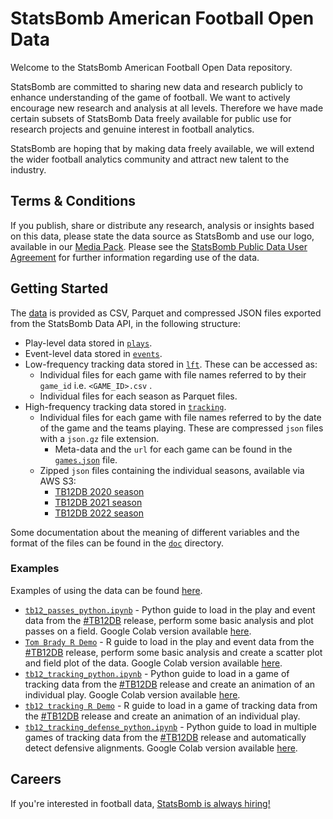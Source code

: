 # StatsBomb American Football Open Data

Welcome to the StatsBomb American Football Open Data repository.

StatsBomb are committed to sharing new data and research publicly to enhance understanding of the game of football. We want to actively encourage new research and analysis at all levels. Therefore we have made certain subsets of StatsBomb Data freely available for public use for research projects and genuine interest in football analytics.

StatsBomb are hoping that by making data freely available, we will extend the wider football analytics community and attract new talent to the industry.

## Terms & Conditions

If you publish, share or distribute any research, analysis or insights based on this data, please state the data source as StatsBomb and use our logo, available in our [Media Pack](https://statsbomb.com/media-pack/). Please see the [StatsBomb Public Data User Agreement](./LICENSE.pdf) for further information regarding use of the data.

## Getting Started

The [data](./data/) is provided as CSV, Parquet and compressed JSON files exported from the StatsBomb Data API, in the following structure:

* Play-level data stored in [`plays`](./data/plays/).
* Event-level data stored in [`events`](./data/events/).
* Low-frequency tracking data stored in [`lft`](./data/lft/). These can be accessed as:
    * Individual files for each game with file names referred to by their `game_id` i.e. `<GAME_ID>.csv` .
    * Individual files for each season as Parquet files.
* High-frequency tracking data stored in [`tracking`](./data/tracking/).
    * Individual files for each game with file names referred to by the date of the game and the teams playing. These are compressed `json` files with a `json.gz` file extension.
        * Meta-data and the `url` for each game can be found in the [`games.json`](./data/games.json) file.
    * Zipped `json` files containing the individual seasons, available via AWS S3:
        * [TB12DB 2020 season](https://statsbomb-amf-open-data.s3.eu-west-2.amazonaws.com/tracking/SB_tracking_TB12DB_2020.zip)
        * [TB12DB 2021 season](https://statsbomb-amf-open-data.s3.eu-west-2.amazonaws.com/tracking/SB_tracking_TB12DB_2021.zip)
        * [TB12DB 2022 season](https://statsbomb-amf-open-data.s3.eu-west-2.amazonaws.com/tracking/SB_tracking_TB12DB_2022.zip)

Some documentation about the meaning of different variables and the format of the files can be found in the [`doc`](./doc) directory.

### Examples
Examples of using the data can be found [here](./examples/).
* [`tb12_passes_python.ipynb`](./examples/tb12_passes_python.ipynb) - Python guide to load in the play and event data from the [#TB12DB](https://statsbomb.com/articles/football/the-tom-brady-data-biography/) release, perform some basic analysis and plot passes on a field. Google Colab version available [here](https://colab.research.google.com/drive/1yDlTc2i-ycyVf02OKJbEjTfrmN0wBPLR?usp=sharing).
* [`Tom Brady R Demo`](./examples/Tom_Brady_R_Demo.Rmd) - R guide to load in the play and event data from the [#TB12DB](https://statsbomb.com/articles/football/the-tom-brady-data-biography/) release, perform some basic analysis and create a scatter plot and field plot of the data. Google Colab version available [here](https://colab.research.google.com/drive/1IwZ9T9FC0G1M-5zfVuf8d8Ax_8a56WLl?usp=sharing).
* [`tb12_tracking_python.ipynb`](./examples/tb12_tracking_python.ipynb) - Python guide to load in a game of tracking data from the [#TB12DB](https://statsbomb.com/articles/football/the-tom-brady-data-biography/) release and create an animation of an individual play. Google Colab version available [here](https://colab.research.google.com/drive/1TNvvbyvrdpK38bB6UrhA4xZhU0fkNrdi?usp=sharing).
* [`tb12 tracking R Demo`](./examples/TB12DB_tracking_parsing.R) - R guide to load in a game of tracking data from the [#TB12DB](https://statsbomb.com/articles/football/the-tom-brady-data-biography/) release and create an animation of an individual play.
* [`tb12_tracking_defense_python.ipynb`](./examples/tb12_tracking_defense_python.ipynb) - Python guide to load in multiple games of tracking data from the [#TB12DB](https://statsbomb.com/articles/football/the-tom-brady-data-biography/) release and automatically detect defensive alignments. Google Colab version available [here](https://colab.research.google.com/drive/1bawNWRVrGyN7iLtzf4Owj_wceKQ3NI-g?usp=sharing).

## Careers

If you're interested in football data, [StatsBomb is always hiring!](https://statsbomb.bamboohr.com/jobs/)
